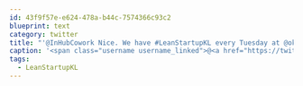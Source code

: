 ```yaml
---
id: 43f9f57e-e624-478a-b44c-7574366c93c2
blueprint: text
category: twitter
title: "'@InHubCowork Nice. We have #LeanStartupKL every Tuesday at @okcolab"
caption: '<span class="username username_linked">@<a href="https://twitter.com/InHubCowork" title="InHub Coworking">InHubCowork</a></span> Nice. We have <span class="hashtag hashtag_local">#<a href="http://tweettemp.darylchymko.ca/?tag=leanstartupkl">LeanStartupKL</a> every Tuesday at <span class="username username_linked">@<a href="https://twitter.com/okcolab" title="Okanagan coLab">okcolab</a></span>'
tags:
  - LeanStartupKL
---
```

